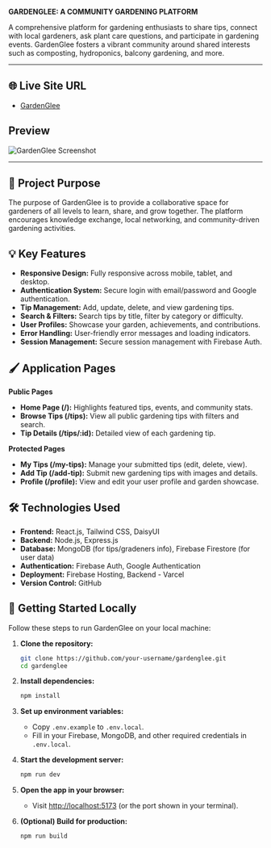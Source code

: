 **GARDENGLEE: A COMMUNITY GARDENING PLATFORM**

A comprehensive platform for gardening enthusiasts to share tips, connect with local gardeners, ask plant care questions, and participate in gardening events. GardenGlee fosters a vibrant community around shared interests such as composting, hydroponics, balcony gardening, and more.

---
## 🌐 Live Site URL

- [GardenGlee](https://gardenglee25.web.app/)

## Preview

![GardenGlee Screenshot](public/screenshot.png)

---

## 🌟 Project Purpose
The purpose of GardenGlee is to provide a collaborative space for gardeners of all levels to learn, share, and grow together. The platform encourages knowledge exchange, local networking, and community-driven gardening activities.

## 💡 Key Features
- **Responsive Design:** Fully responsive across mobile, tablet, and desktop.
- **Authentication System:** Secure login with email/password and Google authentication.
- **Tip Management:** Add, update, delete, and view gardening tips.
- **Search & Filters:** Search tips by title, filter by category or difficulty.
- **User Profiles:** Showcase your garden, achievements, and contributions.
- **Error Handling:** User-friendly error messages and loading indicators.
- **Session Management:** Secure session management with Firebase Auth.

## 🖌️ Application Pages
**Public Pages**
- **Home Page (/):** Highlights featured tips, events, and community stats.
- **Browse Tips (/tips):** View all public gardening tips with filters and search.
- **Tip Details (/tips/:id):** Detailed view of each gardening tip.

**Protected Pages**
- **My Tips (/my-tips):** Manage your submitted tips (edit, delete, view).
- **Add Tip (/add-tip):** Submit new gardening tips with images and details.
- **Profile (/profile):** View and edit your user profile and garden showcase.


## 🛠️ Technologies Used
- **Frontend:** React.js, Tailwind CSS, DaisyUI
- **Backend:** Node.js, Express.js 
- **Database:** MongoDB (for tips/gradeners info), Firebase Firestore (for user data)
- **Authentication:** Firebase Auth, Google Authentication
- **Deployment:** Firebase Hosting, Backend - Varcel
- **Version Control:** GitHub

## 🚀 Getting Started Locally

Follow these steps to run GardenGlee on your local machine:

1. **Clone the repository:**
   ```sh
   git clone https://github.com/your-username/gardenglee.git
   cd gardenglee
   ```

2. **Install dependencies:**
   ```sh
   npm install
   ```

3. **Set up environment variables:**
   - Copy `.env.example` to `.env.local`.
   - Fill in your Firebase, MongoDB, and other required credentials in `.env.local`.

4. **Start the development server:**
   ```sh
   npm run dev
   ```

5. **Open the app in your browser:**
   - Visit [http://localhost:5173](http://localhost:5173) (or the port shown in your terminal).

6. **(Optional) Build for production:**
   ```sh
   npm run build
   ```



